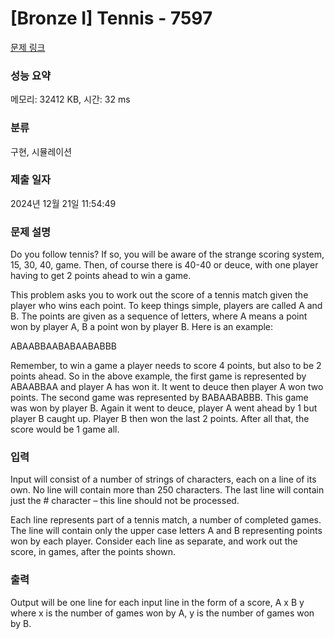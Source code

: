 # [Bronze I] Tennis - 7597 

[문제 링크](https://www.acmicpc.net/problem/7597) 

### 성능 요약

메모리: 32412 KB, 시간: 32 ms

### 분류

구현, 시뮬레이션

### 제출 일자

2024년 12월 21일 11:54:49

### 문제 설명

<p>Do you follow tennis? If so, you will be aware of the strange scoring system, 15, 30, 40, game. Then, of course there is 40-40 or deuce, with one player having to get 2 points ahead to win a game.</p>

<p>This problem asks you to work out the score of a tennis match given the player who wins each point. To keep things simple, players are called A and B. The points are given as a sequence of letters, where A means a point won by player A, B a point won by player B. Here is an example:</p>

<p>ABAABBAABABAABABBB</p>

<p>Remember, to win a game a player needs to score 4 points, but also to be 2 points ahead. So in the above example, the first game is represented by ABAABBAA and player A has won it. It went to deuce then player A won two points. The second game was represented by BABAABABBB. This game was won by player B. Again it went to deuce, player A went ahead by 1 but player B caught up. Player B then won the last 2 points. After all that, the score would be 1 game all. </p>

### 입력 

 <p>Input will consist of a number of strings of characters, each on a line of its own. No line will contain more than 250 characters. The last line will contain just the # character – this line should not be processed.</p>

<p>Each line represents part of a tennis match, a number of completed games. The line will contain only the upper case letters A and B representing points won by each player. Consider each line as separate, and work out the score, in games, after the points shown. </p>

### 출력 

 <p>Output will be one line for each input line in the form of a score, A x B y where x is the number of games won by A, y is the number of games won by B. </p>

